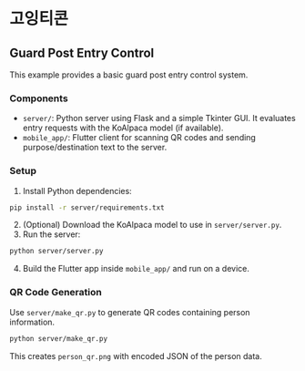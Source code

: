 # 고잉티콘


## Guard Post Entry Control

This example provides a basic guard post entry control system.

### Components

- `server/`: Python server using Flask and a simple Tkinter GUI. It evaluates entry requests with the KoAlpaca model (if available).
- `mobile_app/`: Flutter client for scanning QR codes and sending purpose/destination text to the server.

### Setup

1. Install Python dependencies:

```bash
pip install -r server/requirements.txt
```

2. (Optional) Download the KoAlpaca model to use in `server/server.py`.
3. Run the server:

```bash
python server/server.py
```

4. Build the Flutter app inside `mobile_app/` and run on a device.

### QR Code Generation

Use `server/make_qr.py` to generate QR codes containing person information.

```bash
python server/make_qr.py
```

This creates `person_qr.png` with encoded JSON of the person data.
